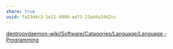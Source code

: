 ```yaml
---
share: true
uuid: fa23d4c3-1e11-4990-ad73-23a44a3442cc
---
```

[dentropydaemon-wiki/Software/Catagories/Language/Language - Programming](/undefined)
